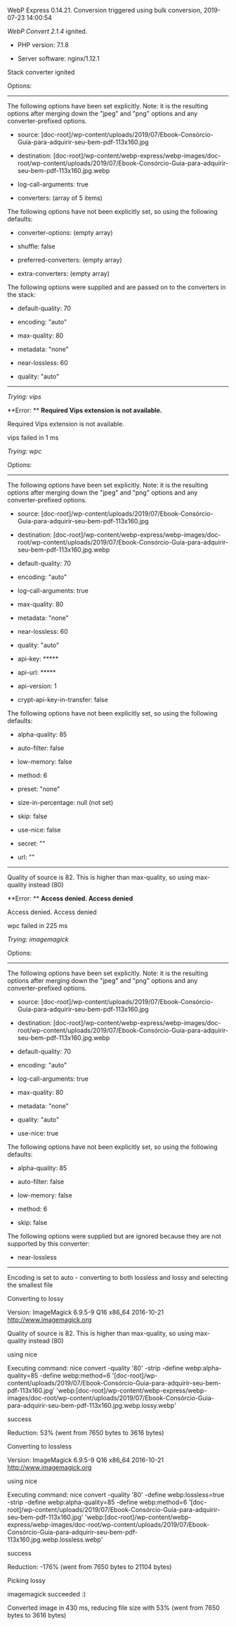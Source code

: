WebP Express 0.14.21. Conversion triggered using bulk conversion, 2019-07-23 14:00:54

*WebP Convert 2.1.4*  ignited.
- PHP version: 7.1.8
- Server software: nginx/1.12.1

Stack converter ignited

Options:
------------
The following options have been set explicitly. Note: it is the resulting options after merging down the "jpeg" and "png" options and any converter-prefixed options.
- source: [doc-root]/wp-content/uploads/2019/07/Ebook-Consórcio-Guia-para-adquirir-seu-bem-pdf-113x160.jpg
- destination: [doc-root]/wp-content/webp-express/webp-images/doc-root/wp-content/uploads/2019/07/Ebook-Consórcio-Guia-para-adquirir-seu-bem-pdf-113x160.jpg.webp
- log-call-arguments: true
- converters: (array of 5 items)

The following options have not been explicitly set, so using the following defaults:
- converter-options: (empty array)
- shuffle: false
- preferred-converters: (empty array)
- extra-converters: (empty array)

The following options were supplied and are passed on to the converters in the stack:
- default-quality: 70
- encoding: "auto"
- max-quality: 80
- metadata: "none"
- near-lossless: 60
- quality: "auto"
------------


*Trying: vips* 

**Error: ** **Required Vips extension is not available.** 
Required Vips extension is not available.
vips failed in 1 ms

*Trying: wpc* 

Options:
------------
The following options have been set explicitly. Note: it is the resulting options after merging down the "jpeg" and "png" options and any converter-prefixed options.
- source: [doc-root]/wp-content/uploads/2019/07/Ebook-Consórcio-Guia-para-adquirir-seu-bem-pdf-113x160.jpg
- destination: [doc-root]/wp-content/webp-express/webp-images/doc-root/wp-content/uploads/2019/07/Ebook-Consórcio-Guia-para-adquirir-seu-bem-pdf-113x160.jpg.webp
- default-quality: 70
- encoding: "auto"
- log-call-arguments: true
- max-quality: 80
- metadata: "none"
- near-lossless: 60
- quality: "auto"
- api-key: *****
- api-url: *****
- api-version: 1
- crypt-api-key-in-transfer: false

The following options have not been explicitly set, so using the following defaults:
- alpha-quality: 85
- auto-filter: false
- low-memory: false
- method: 6
- preset: "none"
- size-in-percentage: null (not set)
- skip: false
- use-nice: false
- secret: ""
- url: ""
------------

Quality of source is 82. This is higher than max-quality, so using max-quality instead (80)

**Error: ** **Access denied. Access denied** 
Access denied. Access denied
wpc failed in 225 ms

*Trying: imagemagick* 

Options:
------------
The following options have been set explicitly. Note: it is the resulting options after merging down the "jpeg" and "png" options and any converter-prefixed options.
- source: [doc-root]/wp-content/uploads/2019/07/Ebook-Consórcio-Guia-para-adquirir-seu-bem-pdf-113x160.jpg
- destination: [doc-root]/wp-content/webp-express/webp-images/doc-root/wp-content/uploads/2019/07/Ebook-Consórcio-Guia-para-adquirir-seu-bem-pdf-113x160.jpg.webp
- default-quality: 70
- encoding: "auto"
- log-call-arguments: true
- max-quality: 80
- metadata: "none"
- quality: "auto"
- use-nice: true

The following options have not been explicitly set, so using the following defaults:
- alpha-quality: 85
- auto-filter: false
- low-memory: false
- method: 6
- skip: false

The following options were supplied but are ignored because they are not supported by this converter:
- near-lossless
------------

Encoding is set to auto - converting to both lossless and lossy and selecting the smallest file

Converting to lossy
Version: ImageMagick 6.9.5-9 Q16 x86_64 2016-10-21 http://www.imagemagick.org
Quality of source is 82. This is higher than max-quality, so using max-quality instead (80)
using nice
Executing command: nice convert -quality '80' -strip -define webp:alpha-quality=85 -define webp:method=6 '[doc-root]/wp-content/uploads/2019/07/Ebook-Consórcio-Guia-para-adquirir-seu-bem-pdf-113x160.jpg' 'webp:[doc-root]/wp-content/webp-express/webp-images/doc-root/wp-content/uploads/2019/07/Ebook-Consórcio-Guia-para-adquirir-seu-bem-pdf-113x160.jpg.webp.lossy.webp'
success
Reduction: 53% (went from 7650 bytes to 3616 bytes)

Converting to lossless
Version: ImageMagick 6.9.5-9 Q16 x86_64 2016-10-21 http://www.imagemagick.org
using nice
Executing command: nice convert -quality '80' -define webp:lossless=true -strip -define webp:alpha-quality=85 -define webp:method=6 '[doc-root]/wp-content/uploads/2019/07/Ebook-Consórcio-Guia-para-adquirir-seu-bem-pdf-113x160.jpg' 'webp:[doc-root]/wp-content/webp-express/webp-images/doc-root/wp-content/uploads/2019/07/Ebook-Consórcio-Guia-para-adquirir-seu-bem-pdf-113x160.jpg.webp.lossless.webp'
success
Reduction: -176% (went from 7650 bytes to 21104 bytes)

Picking lossy
imagemagick succeeded :)

Converted image in 430 ms, reducing file size with 53% (went from 7650 bytes to 3616 bytes)
